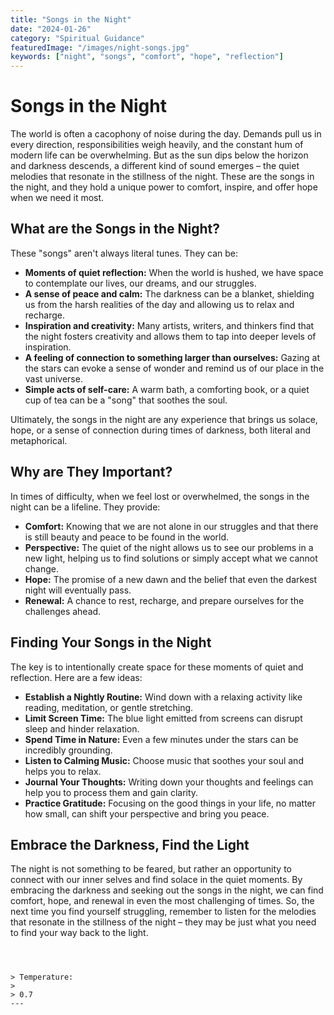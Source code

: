 ```yaml
---
title: "Songs in the Night"
date: "2024-01-26"
category: "Spiritual Guidance"
featuredImage: "/images/night-songs.jpg"
keywords: ["night", "songs", "comfort", "hope", "reflection"]
---
```


# Songs in the Night

The world is often a cacophony of noise during the day. Demands pull us in every direction, responsibilities weigh heavily, and the constant hum of modern life can be overwhelming. But as the sun dips below the horizon and darkness descends, a different kind of sound emerges – the quiet melodies that resonate in the stillness of the night. These are the songs in the night, and they hold a unique power to comfort, inspire, and offer hope when we need it most.

## What are the Songs in the Night?

These "songs" aren't always literal tunes. They can be:

- **Moments of quiet reflection:** When the world is hushed, we have space to contemplate our lives, our dreams, and our struggles.
- **A sense of peace and calm:** The darkness can be a blanket, shielding us from the harsh realities of the day and allowing us to relax and recharge.
- **Inspiration and creativity:** Many artists, writers, and thinkers find that the night fosters creativity and allows them to tap into deeper levels of inspiration.
- **A feeling of connection to something larger than ourselves:** Gazing at the stars can evoke a sense of wonder and remind us of our place in the vast universe.
- **Simple acts of self-care:** A warm bath, a comforting book, or a quiet cup of tea can be a "song" that soothes the soul.

Ultimately, the songs in the night are any experience that brings us solace, hope, or a sense of connection during times of darkness, both literal and metaphorical.

## Why are They Important?

In times of difficulty, when we feel lost or overwhelmed, the songs in the night can be a lifeline. They provide:

- **Comfort:** Knowing that we are not alone in our struggles and that there is still beauty and peace to be found in the world.
- **Perspective:** The quiet of the night allows us to see our problems in a new light, helping us to find solutions or simply accept what we cannot change.
- **Hope:** The promise of a new dawn and the belief that even the darkest night will eventually pass.
- **Renewal:** A chance to rest, recharge, and prepare ourselves for the challenges ahead.

## Finding Your Songs in the Night

The key is to intentionally create space for these moments of quiet and reflection. Here are a few ideas:

- **Establish a Nightly Routine:** Wind down with a relaxing activity like reading, meditation, or gentle stretching.
- **Limit Screen Time:** The blue light emitted from screens can disrupt sleep and hinder relaxation.
- **Spend Time in Nature:** Even a few minutes under the stars can be incredibly grounding.
- **Listen to Calming Music:** Choose music that soothes your soul and helps you to relax.
- **Journal Your Thoughts:** Writing down your thoughts and feelings can help you to process them and gain clarity.
- **Practice Gratitude:** Focusing on the good things in your life, no matter how small, can shift your perspective and bring you peace.

## Embrace the Darkness, Find the Light

The night is not something to be feared, but rather an opportunity to connect with our inner selves and find solace in the quiet moments. By embracing the darkness and seeking out the songs in the night, we can find comfort, hope, and renewal in even the most challenging of times. So, the next time you find yourself struggling, remember to listen for the melodies that resonate in the stillness of the night – they may be just what you need to find your way back to the light.

```



> Temperature:
>
> 0.7
---

```
